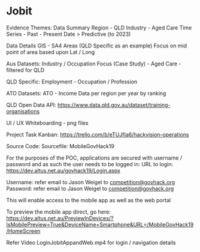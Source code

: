 # Jobit

Evidence Themes:
Data Summary
Region -      QLD
Industry -    Aged Care
Time Series - Past - Present Date > Predictive (to 2023)

Data Details
GIS - 
SA4 Areas (QLD Specific as an example)
Focus on mid point of area based upon Lat / Long

Aus Datasets:
Industry / Occupation Focus (Case Study) - Aged Care - filtered for QLD

QLD Specific:
Employment - Occupation / Profession

ATO Datasets:
ATO - Income Data per region per year by ranking

QLD Open Data API:
https://www.data.qld.gov.au/dataset/training-organisations

UI / UX
Whiteboarding - png files

Project Task Kanban:
https://trello.com/b/eTUJfIa6/hackvision-operations

Source Code: 
Sourcefile: MobileGovHack19

For the purposes of the POC, applications are secured with username / password and as such the user needs to be logged in:
URL to login:
https://dev.altus.net.au/govhack19/Login.aspx

Username: refer email to Jason Weigel to competition@govhack.org
Password: refer email to Jason Weigel to competition@govhack.org

This will enable access to the mobile app as well as the web portal

To preview the mobile app direct, go here:
https://dev.altus.net.au/PreviewInDevices/?IsMobilePreview=True&DeviceName=Smartphone&URL=/MobileGovHack19/HomeScreen

Refer Video LoginJobitAppandWeb.mp4 for login / navigation details

